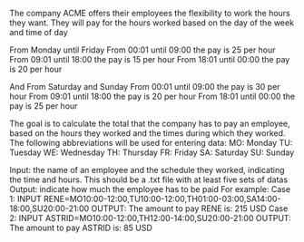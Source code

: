 The company ACME offers their employees the flexibility to work the hours they want. They will pay for the hours worked based on the day of the week and time of day

From Monday until Friday
From 00:01 until 09:00 the pay is 25 per hour
From 09:01 until 18:00 the pay is 15 per hour
From 18:01 until 00:00 the pay is 20 per hour 

And From Saturday and Sunday
From 00:01 until 09:00 the pay is 30 per hour
From 09:01 until 18:00 the pay is 20 per hour
From 18:01 until 00:00 the pay is 25 per hour

The goal is to calculate the total that the company has to pay an employee, based on the hours they worked and the times during which they worked. The following abbreviations will be used for entering data:
MO: Monday
TU: Tuesday
WE: Wednesday
TH: Thursday
FR: Friday
SA: Saturday
SU: Sunday

Input: the name of an employee and the schedule they worked, indicating the time and hours. This should be a .txt file with at least five sets of datas
Output: indicate how much the employee has to be paid
For example:
Case 1:
INPUT
RENE=MO10:00-12:00,TU10:00-12:00,TH01:00-03:00,SA14:00-18:00,SU20:00-21:00
OUTPUT:
The amount to pay RENE is: 215 USD
Case 2:
INPUT
ASTRID=MO10:00-12:00,TH12:00-14:00,SU20:00-21:00
OUTPUT:
The amount to pay ASTRID is: 85 USD
